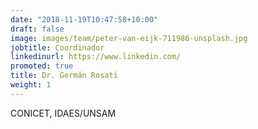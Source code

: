 ```yaml
---
date: "2018-11-19T10:47:58+10:00"
draft: false
image: images/team/peter-van-eijk-711986-unsplash.jpg
jobtitle: Coordinador
linkedinurl: https://www.linkedin.com/
promoted: true
title: Dr. Germán Rosati
weight: 1
---
```


CONICET, IDAES/UNSAM